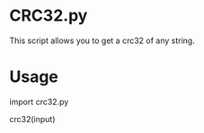 CRC32.py
===

This script allows you to get a crc32 of any string.

Usage
===

  import crc32.py

  crc32(input)

